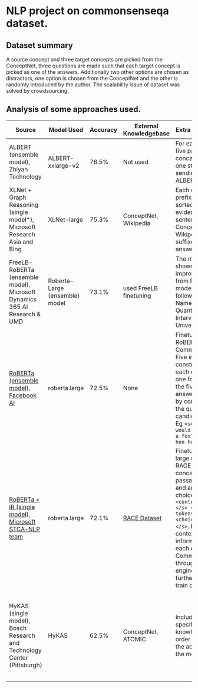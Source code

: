 # NLP project on commonsenseqa dataset. 

## Dataset summary
A source concept and three target concepts are picked from the ConceptNet, three questions are made such that each target concept is picked as one of the answers. Additionally two other options are chosen as distractors, one option is chosen from the ConceptNet and the other is randomly introduced by the author. The scalability issue of dataset was solved by crowdsourcing.

## Analysis of some approaches used.
| Source  | Model Used | Accuracy  | External Knowledgebase | Extra processsing  | Error Analysis |
| ------------- | ------------- | ------------- | ------------- | ------------- | ------------- |
| ALBERT (ensemble model), Zhiyan Technology | ALBERT-xxlarge-v2  | 76.5%  | Not used  | For each sample, five parts are concatenated into one string,before sending it to ALBERT   | Not mentioned   |
|XLNet + Graph Reasoning (single model*), Microsoft Research Asia and Bing| XLNet-large | 75.3% | ConceptNet, Wikipedia | Each question is prefixed by a sorted list of evidence sentences from ConceptNet and Wikipedia, and is suffixed by the answer choices. | Three categories of errors were observed lack of evidence,similar evidence and dataset noise.|
|FreeLB-RoBERTa (ensemble model), Microsoft Dynamics 365 AI Research & UMD | Roberta-Large (ensemble) model| 73.1% | used FreeLB finetuning | The model has not shown great improvements from Roberta model in the following fields : Named Entities, Quantifiers, Interval/Numbers, Universal (Logic). |
| [RoBERTa (ensemble model), Facebook AI](https://github.com/pytorch/fairseq/tree/master/examples/roberta/commonsense_qa) | roberta.large | 72.5% | None | Finetuned RoBERTa on CommonSenseQA. Five inputs constructed for each question, one for each of the five candidate answer choices, by concatenating the question and candidate answer. Eg `<s> Q: Where would I not want a fox? </s> A: hen house </s>` | N/A |
| [RoBERTa + IR (single model), Microsoft STCA-NLP team](https://1drv.ms/b/s!Aq1PIOBthMoKblvGqds3CzR451k?e=Yg6P94) | roberta.large | 72.1% | [RACE Dataset](https://www.cs.cmu.edu/~glai1/data/race/) | Finetune RoBERTa large model on the RACE dataset by concatenating passage, question and answer choice as `<s> <context tokens> </s> <question tokens> </s> <choice tokens> </s>`. Retrieve context information for each question of CommonsenseQA through search engine, and further finetune on train data. | N/A |
|HyKAS (single model), Bosch Research and Technology Center (Pittsburgh) | HyKAS | 62.5% | ConceptNet, ATOMIC | Included domain specific knowledge in order to improve the accuracy of the model. | The model is not very successful in the choice of the knowledge base depending upon the type of questions. Also it cannot handle antonym or negation sentences well. |

